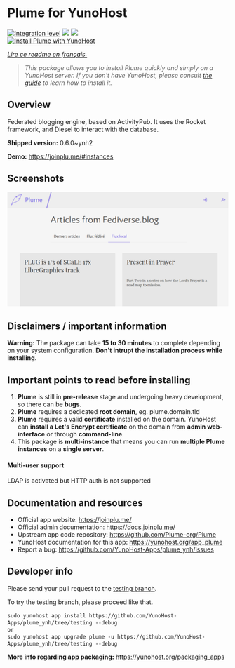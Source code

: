 <!--
N.B.: This README was automatically generated by https://github.com/YunoHost/apps/tree/master/tools/README-generator
It shall NOT be edited by hand.
-->

# Plume for YunoHost

[![Integration level](https://dash.yunohost.org/integration/plume.svg)](https://dash.yunohost.org/appci/app/plume) ![](https://ci-apps.yunohost.org/ci/badges/plume.status.svg) ![](https://ci-apps.yunohost.org/ci/badges/plume.maintain.svg)  
[![Install Plume with YunoHost](https://install-app.yunohost.org/install-with-yunohost.svg)](https://install-app.yunohost.org/?app=plume)

*[Lire ce readme en français.](./README_fr.md)*

> *This package allows you to install Plume quickly and simply on a YunoHost server.
If you don't have YunoHost, please consult [the guide](https://yunohost.org/#/install) to learn how to install it.*

## Overview

Federated blogging engine, based on ActivityPub. It uses the Rocket framework, and Diesel to interact with the database. 

**Shipped version:** 0.6.0~ynh2

**Demo:** https://joinplu.me/#instances

## Screenshots

![](./doc/screenshots/screenshot.png)

## Disclaimers / important information

**Warning:** The package can take **15 to 30 minutes** to complete depending on your system configuration. **Don't intrupt the installation process while installing.**

## Important points to read before installing
1. **Plume** is still in **pre-release** stage and undergoing heavy development, so there can be **bugs**.
1. **Plume** requires a dedicated **root domain**, eg. plume.domain.tld
1. **Plume** requires a valid **certificate** installed on the domain. YunoHost can **install a Let's Encrypt certificate** on the domain from **admin web-interface** or through **command-line**.
1. This package is **multi-instance** that means you can run **multiple Plume instances** on a **single server**.

#### Multi-user support

LDAP is activated but HTTP auth is not supported
## Documentation and resources

* Official app website: https://joinplu.me/
* Official admin documentation: https://docs.joinplu.me/
* Upstream app code repository: https://github.com/Plume-org/Plume
* YunoHost documentation for this app: https://yunohost.org/app_plume
* Report a bug: https://github.com/YunoHost-Apps/plume_ynh/issues

## Developer info

Please send your pull request to the [testing branch](https://github.com/YunoHost-Apps/plume_ynh/tree/testing).

To try the testing branch, please proceed like that.
```
sudo yunohost app install https://github.com/YunoHost-Apps/plume_ynh/tree/testing --debug
or
sudo yunohost app upgrade plume -u https://github.com/YunoHost-Apps/plume_ynh/tree/testing --debug
```

**More info regarding app packaging:** https://yunohost.org/packaging_apps